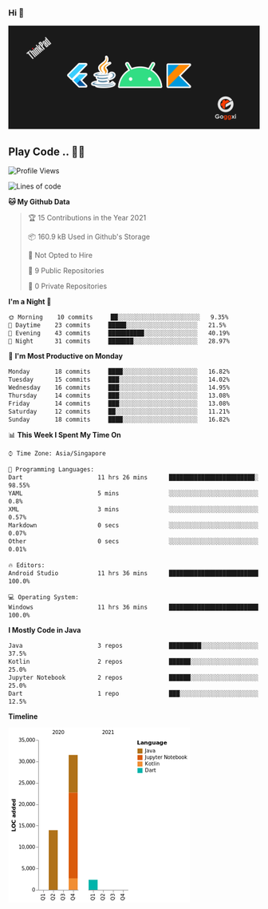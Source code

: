 ### Hi 👋
<img src="https://github.com/Goggxi/goggxi/blob/main/bg.jpg?raw=true" alt="banner"><br />

## Play Code .. 💬🚀

<!--START_SECTION:waka-->
![Profile Views](http://img.shields.io/badge/Profile%20Views-12-blue)

![Lines of code](https://img.shields.io/badge/From%20Hello%20World%20I%27ve%20Written-47815%20lines%20of%20code-blue)

**🐱 My Github Data** 

> 🏆 15 Contributions in the Year 2021
 > 
> 📦 160.9 kB Used in Github's Storage 
 > 
> 🚫 Not Opted to Hire
 > 
> 📜 9 Public Repositories 
 > 
> 🔑 0 Private Repositories  
 > 
**I'm a Night 🦉** 

```text
🌞 Morning    10 commits     ██░░░░░░░░░░░░░░░░░░░░░░░   9.35% 
🌆 Daytime    23 commits     █████░░░░░░░░░░░░░░░░░░░░   21.5% 
🌃 Evening    43 commits     ██████████░░░░░░░░░░░░░░░   40.19% 
🌙 Night      31 commits     ███████░░░░░░░░░░░░░░░░░░   28.97%

```
📅 **I'm Most Productive on Monday** 

```text
Monday       18 commits     ████░░░░░░░░░░░░░░░░░░░░░   16.82% 
Tuesday      15 commits     ███░░░░░░░░░░░░░░░░░░░░░░   14.02% 
Wednesday    16 commits     ███░░░░░░░░░░░░░░░░░░░░░░   14.95% 
Thursday     14 commits     ███░░░░░░░░░░░░░░░░░░░░░░   13.08% 
Friday       14 commits     ███░░░░░░░░░░░░░░░░░░░░░░   13.08% 
Saturday     12 commits     ██░░░░░░░░░░░░░░░░░░░░░░░   11.21% 
Sunday       18 commits     ████░░░░░░░░░░░░░░░░░░░░░   16.82%

```


📊 **This Week I Spent My Time On** 

```text
⌚︎ Time Zone: Asia/Singapore

💬 Programming Languages: 
Dart                     11 hrs 26 mins      ████████████████████████░   98.55% 
YAML                     5 mins              ░░░░░░░░░░░░░░░░░░░░░░░░░   0.8% 
XML                      3 mins              ░░░░░░░░░░░░░░░░░░░░░░░░░   0.57% 
Markdown                 0 secs              ░░░░░░░░░░░░░░░░░░░░░░░░░   0.07% 
Other                    0 secs              ░░░░░░░░░░░░░░░░░░░░░░░░░   0.01%

🔥 Editors: 
Android Studio           11 hrs 36 mins      █████████████████████████   100.0%

💻 Operating System: 
Windows                  11 hrs 36 mins      █████████████████████████   100.0%

```

**I Mostly Code in Java** 

```text
Java                     3 repos             █████████░░░░░░░░░░░░░░░░   37.5% 
Kotlin                   2 repos             ██████░░░░░░░░░░░░░░░░░░░   25.0% 
Jupyter Notebook         2 repos             ██████░░░░░░░░░░░░░░░░░░░   25.0% 
Dart                     1 repo              ███░░░░░░░░░░░░░░░░░░░░░░   12.5%

```


**Timeline**

![Chart not found](https://raw.githubusercontent.com/Goggxi/Goggxi/main/charts/bar_graph.png) 


<!--END_SECTION:waka-->
